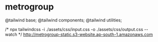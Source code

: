 # metrogroup

@tailwind base;
@tailwind components;
@tailwind utilities;

/* npx tailwindcss -i ./assets/css/input.css -o ./assets/css/output.css --watch */
http://metrogroup-static.s3-website.ap-south-1.amazonaws.com